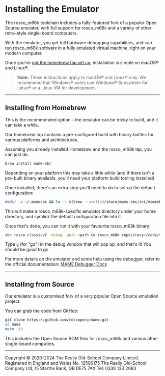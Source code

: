 # Installing the Emulator

The rosco_m68k toolchain includes a fully-featured fork of a popular Open Source emulator, with full support for rosco_m68k and a variety of other retro-style single-board computers.

With the emulator, you get full hardware debugging capabilities, and can run rosco_m68k software in a fully emulated virtual machine, right on your modern computer.

Once you've [got the homebrew tap set up](toolchain-installation.md), installation is simple on macOS® and Linux®.

> **Note:** These instructions apply to macOS® and Linux® only. We recommend that Windows® users use Windows® Subsystem for Linux® or a Linux VM for development.

---

## Installing from Homebrew

This is the recommended option - the emulator can be tricky to build, and it can take a while.

Our homebrew tap contains a pre-configured build with binary bottles for various platforms and architectures.

Assuming you already installed Homebrew and the rosco_m68k tap, you can just do:

```sh
brew install mame-sbc
```

Depending on your platform this may take a little while (and if there isn't a pre-built binary available, you'll need your platform build tooling installed).

Once installed, there's an extra step you'll need to do to set up the default configuration:

```sh
mkdir -p ~/.mamesbc && ln -s $(brew --prefix)/share/mame-sbc/ini/mamesbc.ini ~/.mamesbc/mamesbc.ini
```

This will make a rosco_m68k-specific emulator directory under your home directory, and symlink the default configuration file into it.

Once that's done, you can run it with your favourite rosco_m68k binary:

```sh
sbc rosco_classicv2 -debug -quik <path to rosco_m68k repository>/code/software/memcheck/memcheck.bin
```

Type `g` (for "go") in the debug window that will pop up, and that's it! You should be good to go.

For more details on the emulator and some help using the debugger, refer to the official documentation: [MAME Debugger Docs](https://docs.mamedev.org/debugger/index.html)

---

## Installing from Source

Our emulator is a customised fork of a very popular Open Source emulation project.

You can grab the code from GitHub:

```sh
git clone https://github.com/roscopeco/mame.git
cd mame
make -j9
```

This includes the Open Source ROM files for rosco_m68k and various other single-board computers.

---

Copyright © 2020-2024 The Really Old-School Company Limited. Registered in England and Wales No. 12596175
The Really Old-School Company Ltd, 15 Starthe Bank, GB DE75 7AX Tel: 0330 133 2083
